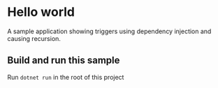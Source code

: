 ﻿# Hello world
A sample application showing triggers using dependency injection and causing recursion.

## Build and run this sample
Run `dotnet run` in the root of this project 
